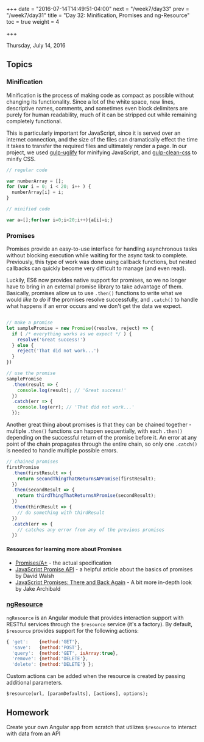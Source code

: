 +++
date = "2016-07-14T14:49:51-04:00"
next = "/week7/day33"
prev = "/week7/day31"
title = "Day 32: Minification, Promises and ng-Resource"
toc = true
weight = 4


+++

<date>Thursday, July 14, 2016</date>

## Topics

### Minification
Minification is the process of making code as compact as possible without changing its functionality.  Since a lot of the white space, new lines, descriptive names, comments, and sometimes even block delimiters are purely for human readability, much of it can be stripped out while remaining completely functional.

This is particularly important for JavaScript, since it is served over an internet connection, and the size of the files can dramatically effect the time it takes to transfer the required files and ultimately render a page.  In our project, we used [gulp-uglify](https://www.npmjs.com/package/gulp-uglify) for minifying JavaScript, and [gulp-clean-css](https://www.npmjs.com/package/gulp-clean-css) to minify CSS.

```js
// regular code

var numberArray = [];
for (var i = 0; i < 20; i++ ) {
  numberArray[i] = i;
}

// minified code

var a=[];for(var i=0;i<20;i++){a[i]=i;}

```

### Promises
Promises provide an easy-to-use interface for handling asynchronous tasks without blocking execution while waiting for the async task to complete.  Previously, this type of work was done using callback functions, but nested callbacks can quickly become very difficult to manage (and even read).

Luckily, ES6 now provides native support for promises, so we no longer have to bring in an external promise library to take advantage of them. Basically, promises allow us to use `.then()` functions to write what we would _like to do_ if the promises resolve successfully, and `.catch()` to handle what happens if an error occurs and we don't get the data we expect.

```js

// make a promise
let samplePromise = new Promise((resolve, reject) => {
  if ( /* everything works as we expect */ ) {
    resolve('Great success!')
  } else {
    reject('That did not work...')
  }
})

// use the promise
samplePromise
  .then(result => {
    console.log(result); // 'Great success!'
  })
  .catch(err => {
    console.log(err); // 'That did not work...'
  });

```

Another great thing about promises is that they can be chained together - multiple `.then()` functions can happen sequentially, with each `.then()` depending on the successful return of the promise before it.  An error at any point of the chain propagates through the entire chain, so only one `.catch()` is needed to handle multiple possible errors.

```js
// chained promises
firstPromise
  .then(firstResult => {
    return secondThingThatReturnsAPromise(firstResult);
  })
  .then(secondResult => {
    return thirdThingThatReturnsAPromise(secondResult);
  })
  .then(thirdResult => {
    // do something with thirdResult
  })
  .catch(err => {
    // catches any error from any of the previous promises
  })
```

#### Resources for learning more about Promises
  * [Promises/A+](https://promisesaplus.com/) - the actual specification
  * [JavaScript Promise API](https://davidwalsh.name/promises) - a helpful article about the basics of promises by David Walsh
  * [JavaScript Promises: There and Back Again](http://www.html5rocks.com/en/tutorials/es6/promises/) - A bit more in-depth look by Jake Archibald

### [ngResource](https://docs.angularjs.org/api/ngResource/service/$resource)
`ngResource` is an Angular module that provides interaction support with RESTful services through the `$resource` service (it's a factory). By default, `$resource` provides support for the following actions:

```js
{ 'get':    {method:'GET'},
  'save':   {method:'POST'},
  'query':  {method:'GET', isArray:true},
  'remove': {method:'DELETE'},
  'delete': {method:'DELETE'} };
```

Custom actions can be added when the resource is created by passing additional parameters.

`$resource(url, [paramDefaults], [actions], options);`

## Homework
Create your own Angular app from scratch that utilizes `$resource` to interact with data from an API
